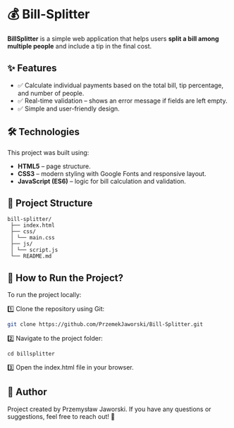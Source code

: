 # 💰 Bill-Splitter

**BillSplitter** is a simple web application that helps users **split a bill among multiple people** and include a tip in the final cost.

## ✨ Features

- ✅ Calculate individual payments based on the total bill, tip percentage, and number of people.
- ✅ Real-time validation – shows an error message if fields are left empty.
- ✅ Simple and user-friendly design.

## 🛠 Technologies

This project was built using:

- **HTML5** – page structure.
- **CSS3** – modern styling with Google Fonts and responsive layout.
- **JavaScript (ES6)** – logic for bill calculation and validation.

## 📁 Project Structure

```
bill-splitter/
 ├── index.html
 ├── css/
 │ └── main.css
 ├── js/
 │ └── script.js
 └── README.md
```

## 🚀 How to Run the Project?

To run the project locally:

1️⃣ Clone the repository using Git:

```bash
git clone https://github.com/PrzemekJaworski/Bill-Splitter.git
```

2️⃣ Navigate to the project folder:

```
cd billsplitter
```

3️⃣ Open the index.html file in your browser.

## 👤 Author

Project created by Przemysław Jaworski.
If you have any questions or suggestions, feel free to reach out! 🚀
